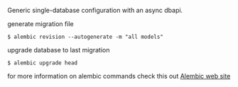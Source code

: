 Generic single-database configuration with an async dbapi.

generate migration file

    $ alembic revision --autogenerate -m "all models"


upgrade database to last migration

    $ alembic upgrade head


for more information on alembic commands check this out [Alembic web site](https://alembic.sqlalchemy.org/en/latest/tutorial.html#)
